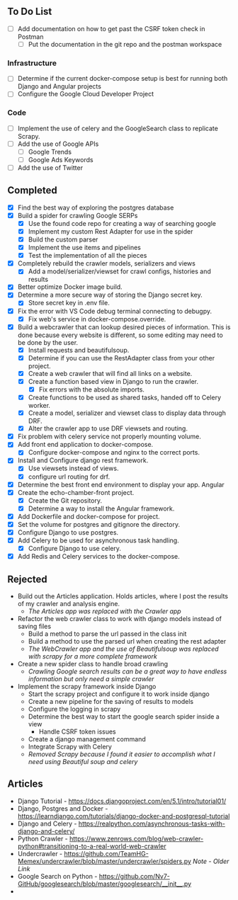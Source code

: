 
## To Do List
- [ ] Add documentation on how to get past the CSRF token check in Postman
	- [ ] Put the documentation in the git repo and the postman workspace

### Infrastructure
- [ ] Determine if the current docker-compose setup is best for running both Django and Angular projects
- [ ] Configure the Google Cloud Developer Project
### Code
- [ ] Implement the use of celery and the GoogleSearch class to replicate Scrapy.
- [ ] Add the use of Google APIs
	- [ ] Google Trends
	- [ ] Google Ads Keywords
- [ ] Add the use of Twitter

## Completed
- [x] Find the best way of exploring the postgres database
- [x] Build a spider for crawling Google SERPs
	- [x] Use the found code repo for creating a way of searching google
	- [x] Implement my custom Rest Adapter for use in the spider
	- [x] Build the custom parser
	- [x] Implement the use items and pipelines
	- [x] Test the implementation of all the pieces
- [x] Completely rebuild the crawler models, serializers and views
	- [x] Add a model/serializer/viewset for crawl configs, histories and results
- [x] Better optimize Docker image build.
- [x] Determine a more secure way of storing the Django secret key.
	 - [x] Store secret key in .env file.
- [x] Fix the error with VS Code debug terminal connecting to debugpy.
	- [x] Fix web's service in docker-compose.override.
 - [x] Build a webcrawler that can lookup desired pieces of information. This is done because every website is different, so some editing may need to be done by the user.
	 - [x] Install requests and beautifulsoup.
	 - [x] Determine if you can use the RestAdapter class from your other project.
	 - [x] Create a web crawler that will find all links on a website.
	 - [x] Create a function based view in Django to run the crawler.
		 - [x] Fix errors with the absolute imports.
	 - [x] Create functions to be used as shared tasks, handed off to Celery worker.
	 - [x] Create a model, serializer and viewset class to display data through DRF.
	 - [x] Alter the crawler app to use DRF viewsets and routing.
- [x] Fix problem with celery service not properly mounting volume.
- [x] Add front end application to docker-compose.
	- [x] Configure docker-compose and nginx to the correct ports.
- [x] Install and Configure django rest framework.
	- [x] Use viewsets instead of views.
	- [x] configure url routing for drf.
- [x] Determine the best front end environment to display your app. Angular
- [x] Create the echo-chamber-front project.
	- [x] Create the Git repository.
	- [x] Determine a way to install the Angular framework.
- [x] Add Dockerfile and docker-compose for project.
- [x] Set the volume for postgres and gitignore the directory.
- [x] Configure Django to use postgres.
- [x] Add Celery to be used for asynchronous task handling.
	- [x] Configure Django to use celery.
- [x] Add Redis and Celery services to the docker-compose.

## Rejected
-  Build out the Articles application. Holds articles, where I post the results of my crawler and analysis engine. 
	- *The Articles app was replaced with the Crawler app*
- Refactor the web crawler class to work with django models instead of saving files
	- Build a method to parse the url passed in the class init
	- Build a method to use the parsed url when creating the rest adapter
	- *The WebCrawler app and the use of Beautifulsoup was replaced with scrapy for a more complete framework*
- Create a new spider class to handle broad crawling
	- *Crawling Google search results can be a great way to have endless information but only need a simple crawler*
- Implement the scrapy framework inside Django
	- Start the scrapy project and configure it to work inside django
	- Create a new pipeline for the saving of results to models
	- Configure the logging in scrapy
	- Determine the best way to start the google search spider inside a view
		- Handle CSRF token issues
	- Create a django management command
	- Integrate Scrapy with Celery
	- *Removed Scrapy because I found it easier to accomplish what I need using Beautiful soup and celery*
## Articles
- Django Tutorial - https://docs.djangoproject.com/en/5.1/intro/tutorial01/
- Django, Postgres and Docker - https://learndjango.com/tutorials/django-docker-and-postgresql-tutorial
- Django and Celery - https://realpython.com/asynchronous-tasks-with-django-and-celery/
- Python Crawler - https://www.zenrows.com/blog/web-crawler-python#transitioning-to-a-real-world-web-crawler
- Undercrawler - https://github.com/TeamHG-Memex/undercrawler/blob/master/undercrawler/spiders.py 
  *Note - Older Link*
- Google Search on Python - https://github.com/Nv7-GitHub/googlesearch/blob/master/googlesearch/__init__.py
- 